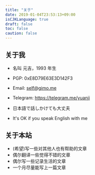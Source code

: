 ```yaml
---
title: "关于"
date: 2019-01-04T23:53:13+09:00
isCJKLanguage: true
draft: false
toc: false
caution: false
---
```


## 关于我

- 名叫 元吉，1993 年生

- PGP: 0xE8D79E63E3D142F3

- Email: self@gimo.me

- Telegram: https://telegram.me/yuanji

- 日本語で話しかけても大丈夫

- It's OK if you speak English with me

## 关于本站

- (希望)写一些对其他人也有帮助的文章
- 偶尔翻译一些觉得不错的文章
- 偶尔写一些记录生活的文章
- 一个月尽量能写上一篇文章
